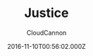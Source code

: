 ---
title: Justice
github: https://github.com/CloudCannon/justice-jekyll-template
demo: https://grey-grouse.cloudvent.net/
author: CloudCannon
ssg:
  - Jekyll
cms:
  - Markdown
date: 2016-11-10T00:56:02.000Z
description: ':office: Law firm themed business template for Jekyll'
draft: false
publish_date: '2016-11-10T00:56:02Z'
update_date: '2021-11-24T22:55:13Z'
github_star: 54
github_fork: 74
---
